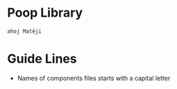 # Poop Library
```ahoj Matěji```

# Guide Lines
- Names of components files starts with a capital letter